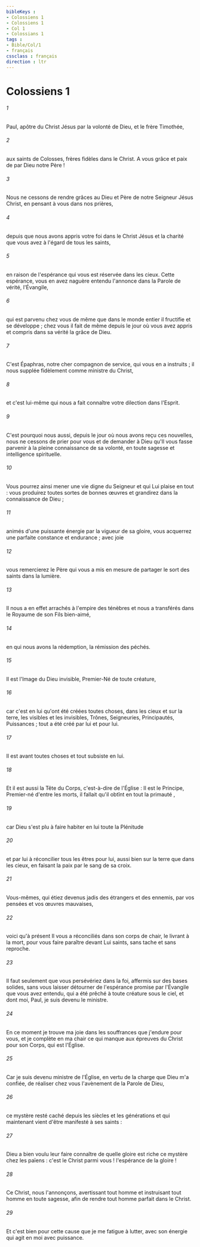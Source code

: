 ```yaml
---
bibleKeys : 
- Colossiens 1
- Colossiens 1
- Col 1
- Colossians 1
tags : 
- Bible/Col/1
- français
cssclass : français
direction : ltr
---
```


# Colossiens 1

###### 1
Paul, apôtre du Christ Jésus par la volonté de Dieu, et le frère Timothée, 
###### 2
aux saints de Colosses, frères fidèles dans le Christ. A vous grâce et paix de par Dieu notre Père ! 
###### 3
Nous ne cessons de rendre grâces au Dieu et Père de notre Seigneur Jésus Christ, en pensant à vous dans nos prières, 
###### 4
depuis que nous avons appris votre foi dans le Christ Jésus et la charité que vous avez à l'égard de tous les saints, 
###### 5
en raison de l'espérance qui vous est réservée dans les cieux. Cette espérance, vous en avez naguère entendu l'annonce dans la Parole de vérité, l'Évangile, 
###### 6
qui est parvenu chez vous de même que dans le monde entier il fructifie et se développe ; chez vous il fait de même depuis le jour où vous avez appris et compris dans sa vérité la grâce de Dieu. 
###### 7
C'est Épaphras, notre cher compagnon de service, qui vous en a instruits ; il nous supplée fidèlement comme ministre du Christ, 
###### 8
et c'est lui-même qui nous a fait connaître votre dilection dans l'Esprit. 
###### 9
C'est pourquoi nous aussi, depuis le jour où nous avons reçu ces nouvelles, nous ne cessons de prier pour vous et de demander à Dieu qu'Il vous fasse parvenir à la pleine connaissance de sa volonté, en toute sagesse et intelligence spirituelle. 
###### 10
Vous pourrez ainsi mener une vie digne du Seigneur et qui Lui plaise en tout : vous produirez toutes sortes de bonnes œuvres et grandirez dans la connaissance de Dieu ; 
###### 11
animés d'une puissante énergie par la vigueur de sa gloire, vous acquerrez une parfaite constance et endurance ; avec joie 
###### 12
vous remercierez le Père qui vous a mis en mesure de partager le sort des saints dans la lumière. 
###### 13
Il nous a en effet arrachés à l'empire des ténèbres et nous a transférés dans le Royaume de son Fils bien-aimé, 
###### 14
en qui nous avons la rédemption, la rémission des péchés. 
###### 15
Il est l'Image du Dieu invisible, Premier-Né de toute créature, 
###### 16
car c'est en lui qu'ont été créées toutes choses, dans les cieux et sur la terre, les visibles et les invisibles, Trônes, Seigneuries, Principautés, Puissances ; tout a été créé par lui et pour lui. 
###### 17
Il est avant toutes choses et tout subsiste en lui. 
###### 18
Et il est aussi la Tête du Corps, c'est-à-dire de l'Église : Il est le Principe, Premier-né d'entre les morts, il fallait qu'il obtînt en tout la primauté , 
###### 19
car Dieu s'est plu à faire habiter en lui toute la Plénitude 
###### 20
et par lui à réconcilier tous les êtres pour lui, aussi bien sur la terre que dans les cieux, en faisant la paix par le sang de sa croix. 
###### 21
Vous-mêmes, qui étiez devenus jadis des étrangers et des ennemis, par vos pensées et vos œuvres mauvaises, 
###### 22
voici qu'à présent Il vous a réconciliés dans son corps de chair, le livrant à la mort, pour vous faire paraître devant Lui saints, sans tache et sans reproche. 
###### 23
Il faut seulement que vous persévériez dans la foi, affermis sur des bases solides, sans vous laisser détourner de l'espérance promise par l'Évangile que vous avez entendu, qui a été prêché à toute créature sous le ciel, et dont moi, Paul, je suis devenu le ministre. 
###### 24
En ce moment je trouve ma joie dans les souffrances que j'endure pour vous, et je complète en ma chair ce qui manque aux épreuves du Christ pour son Corps, qui est l'Église. 
###### 25
Car je suis devenu ministre de l'Église, en vertu de la charge que Dieu m'a confiée, de réaliser chez vous l'avènement de la Parole de Dieu, 
###### 26
ce mystère resté caché depuis les siècles et les générations et qui maintenant vient d'être manifesté à ses saints : 
###### 27
Dieu a bien voulu leur faire connaître de quelle gloire est riche ce mystère chez les païens : c'est le Christ parmi vous ! l'espérance de la gloire ! 
###### 28
Ce Christ, nous l'annonçons, avertissant tout homme et instruisant tout homme en toute sagesse, afin de rendre tout homme parfait dans le Christ. 
###### 29
Et c'est bien pour cette cause que je me fatigue à lutter, avec son énergie qui agit en moi avec puissance. 
